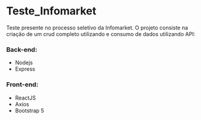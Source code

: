 # Teste_Infomarket
Teste presente no processo seletivo da Infomarket.
O projeto consiste na criação de um crud completo utilizando e consumo de dados utilizando API:
### Back-end:
- Nodejs
- Express
### Front-end:
- ReactJS
- Axios
- Bootstrap 5
